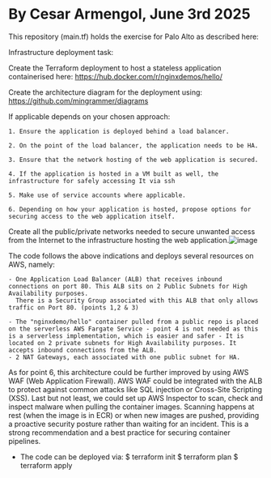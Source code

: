 # By Cesar Armengol, June 3rd 2025

This repository (main.tf) holds the exercise for Palo Alto as described here:

Infrastructure deployment task:

Create the Terraform deployment to host a stateless application containerised here:
https://hub.docker.com/r/nginxdemos/hello/

Create the architecture diagram for the deployment using:
https://github.com/mingrammer/diagrams

 
If applicable depends on your chosen approach:

	1. Ensure the application is deployed behind a load balancer.

	2. On the point of the load balancer, the application needs to be HA.

	3. Ensure that the network hosting of the web application is secured.

	4. If the application is hosted in a VM built as well, the infrastructure for safely accessing It via ssh

	5. Make use of service accounts where applicable.

	6. Depending on how your application is hosted, propose options for securing access to the web application itself.

Create all the public/private networks needed to secure unwanted access from the Internet to the infrastructure hosting the web application.![image](https://github.com/user-attachments/assets/cd4922e6-af36-4a39-826e-ddf340402cd3)


The code follows the above indications and deploys several resources on AWS, namely:

	- One Application Load Balancer (ALB) that receives inbound connections on port 80. This ALB sits on 2 Public Subnets for High Availability purposes.
	  There is a Security Group associated with this ALB that only allows traffic on Port 80. (points 1,2 & 3)

 	- The "nginxdemo/hello" container pulled from a public repo is placed on the serverless AWS Fargate Service - point 4 is not needed as this is a serverless implementation, which is easier and safer - It is located on 2 private subnets for High Availability purposes. It accepts inbound connections from the ALB. 
	- 2 NAT Gateways, each associated with one public subnet for HA. 

 As for point 6, this architecture could be further improved by using AWS WAF (Web Application Firewall). AWS WAF could be integrated with the ALB to protect against common attacks like SQL injection or Cross-Site Scripting (XSS).
 Last but not least, we could set up AWS Inspector to scan, check and inspect malware when pulling the container images. Scanning happens at rest (when the image is in ECR) or when new images are pushed, providing a proactive security posture rather than waiting for an incident. 
 This is a strong recommendation and a best practice for securing container pipelines.



 
 - The code can be deployed via:
   $  terraform init
   $  terraform plan
   $  terraform apply 





